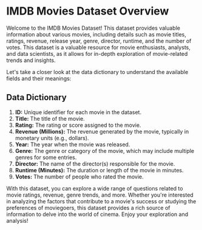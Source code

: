 # IMDB Movies Dataset Overview

Welcome to the IMDB Movies Dataset! This dataset provides valuable information about various movies, including details such as movie titles, ratings, revenue, release year, genre, director, runtime, and the number of votes. This dataset is a valuable resource for movie enthusiasts, analysts, and data scientists, as it allows for in-depth exploration of movie-related trends and insights.

Let's take a closer look at the data dictionary to understand the available fields and their meanings:

## Data Dictionary

1. **ID:** Unique identifier for each movie in the dataset.
2. **Title:** The title of the movie.
3. **Rating:** The rating or score assigned to the movie.
4. **Revenue (Millions):** The revenue generated by the movie, typically in monetary units (e.g., dollars).
5. **Year:** The year when the movie was released.
6. **Genre:** The genre or category of the movie, which may include multiple genres for some entries.
7. **Director:** The name of the director(s) responsible for the movie.
8. **Runtime (Minutes):** The duration or length of the movie in minutes.
9. **Votes:** The number of people who rated the movie.

With this dataset, you can explore a wide range of questions related to movie ratings, revenue, genre trends, and more. Whether you're interested in analyzing the factors that contribute to a movie's success or studying the preferences of moviegoers, this dataset provides a rich source of information to delve into the world of cinema. Enjoy your exploration and analysis!
